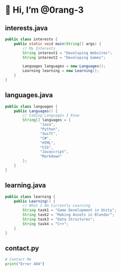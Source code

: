 # 👋 Hi, I’m @0rang-3
## interests.java
```java
public class interests {
    public static void main(String[] args) {
        // My Interests
        String interest1 = "Developing Websites";
        String interest2 = "Developing Games";

        Languages languages = new Languages();
        Learning learning = new Learning();
    }
}
```

## languages.java
```java
public class languages {
    public Languages() {
        // Coding Languages I Know
        String[] languages = {
                "Java",
                "Python",
                "Swift",
                "C#",
                "HTML",
                "CSS",
                "Javascript",
                "Markdown"
        };
    }
}
```
## learning.java
```java
public class learning {
    public Learning() {
        // What I Am Currently Learning
        String task1 = "Game Development in Unity";
        String task2 = "Making Assets in Blendar";
        String task3 = "Data Structures";
        String task4 = "C++";
    }
}
```

## contact.py
```py
# Contact Me
print("Error 404")
```

<!---
0rang-3/0rang-3 is a ✨ special ✨ repository because its `README.md` (this file) appears on your GitHub profile.
You can click the Preview link to take a look at your changes.
--->
